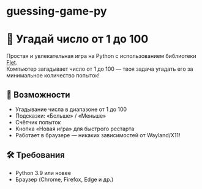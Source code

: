 # guessing-game-py

# 🎯 Угадай число от 1 до 100

Простая и увлекательная игра на Python с использованием библиотеки [Flet](https://flet.dev/).  
Компьютер загадывает число от 1 до 100 — твоя задача угадать его за минимальное количество попыток!


## 🚀 Возможности

- Угадывание числа в диапазоне от 1 до 100  
- Подсказки: «Больше» / «Меньше»  
- Счётчик попыток  
- Кнопка «Новая игра» для быстрого рестарта  
- Работает в браузере — никаких зависимостей от Wayland/X11!

## 🛠️ Требования

- Python 3.9 или новее
- Браузер (Chrome, Firefox, Edge и др.)

